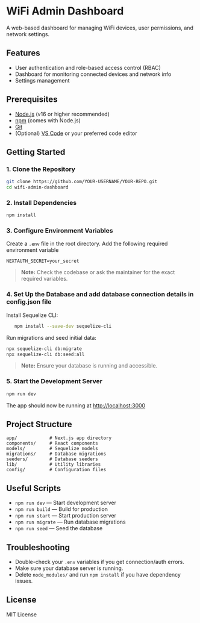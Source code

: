 # WiFi Admin Dashboard

A web-based dashboard for managing WiFi devices, user permissions, and network settings.

## Features
- User authentication and role-based access control (RBAC)
- Dashboard for monitoring connected devices and network info
- Settings management

## Prerequisites
- [Node.js](https://nodejs.org/) (v16 or higher recommended)
- [npm](https://www.npmjs.com/) (comes with Node.js)
- [Git](https://git-scm.com/)
- (Optional) [VS Code](https://code.visualstudio.com/) or your preferred code editor

## Getting Started

### 1. Clone the Repository
```sh
git clone https://github.com/YOUR-USERNAME/YOUR-REPO.git
cd wifi-admin-dashboard
```

### 2. Install Dependencies
```sh
npm install
```

### 3. Configure Environment Variables
Create a `.env` file in the root directory. Add the following required environment variable

```
NEXTAUTH_SECRET=your_secret
```

> **Note:** Check the codebase or ask the maintainer for the exact required variables.

### 4. Set Up the Database and add database connection details in config.json file
Install Sequelize CLI: 
```sh
   npm install --save-dev sequelize-cli
```
Run migrations and seed initial data:
```sh
npx sequelize-cli db:migrate
npx sequelize-cli db:seed:all   
```

> **Note:** Ensure your database is running and accessible.

### 5. Start the Development Server
```sh
npm run dev
```

The app should now be running at [http://localhost:3000](http://localhost:3000)

## Project Structure
```
app/            # Next.js app directory
components/     # React components
models/         # Sequelize models
migrations/     # Database migrations
seeders/        # Database seeders
lib/            # Utility libraries
config/         # Configuration files
```

## Useful Scripts
- `npm run dev` — Start development server
- `npm run build` — Build for production
- `npm run start` — Start production server
- `npm run migrate` — Run database migrations
- `npm run seed` — Seed the database

## Troubleshooting
- Double-check your `.env` variables if you get connection/auth errors.
- Make sure your database server is running.
- Delete `node_modules/` and run `npm install` if you have dependency issues.

## License
MIT License
